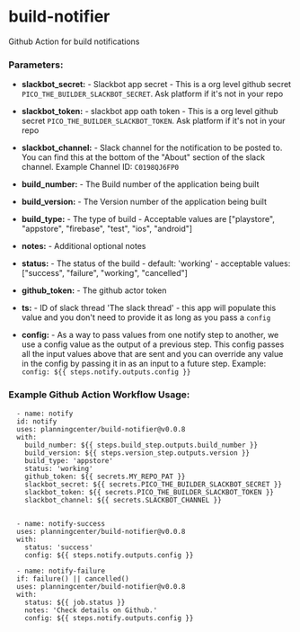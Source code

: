 # build-notifier
Github Action for build notifications

### Parameters:

  - **slackbot_secret:** -  Slackbot app secret - This is a org level github secret `PICO_THE_BUILDER_SLACKBOT_SECRET`.  Ask platform if it's not in your repo
  
  - **slackbot_token:** - slackbot app oath token - This is a org level github secret `PICO_THE_BUILDER_SLACKBOT_TOKEN`.  Ask platform if it's not in your repo

  - **slackbot_channel:** - Slack channel for the notification to be posted to.  You can find this at the bottom of the "About" section of the slack channel.  Example Channel ID: `C0198QJ6FP0`

  - **build_number:** - The Build number of the application being built

  - **build_version:** - The Version number of the application being built

  - **build_type:** -  The type of build - Acceptable values are ["playstore", "appstore", "firebase", "test", "ios", "android"]
      
  - **notes:** - Additional optional notes

  - **status:** - The status of the build - default: 'working' - acceptable values: ["success", "failure", "working", "cancelled"]
    
  - **github_token:** -  The github actor token
    
  - **ts:** -  ID of slack thread 'The slack thread' - this app will populate this value and you don't need to provide it as long as you pass a `config`

  - **config:** - As a way to pass values from one notify step to another, we use a config value as the output of a previous step.  This config passes all the input values above that are sent and you can override any value in the config by passing it in as an input to a future step.  Example: `config: ${{ steps.notify.outputs.config }}`

### Example Github Action Workflow Usage:


      - name: notify
      id: notify
      uses: planningcenter/build-notifier@v0.0.8
      with:
        build_number: ${{ steps.build_step.outputs.build_number }}
        build_version: ${{ steps.version_step.outputs.version }}
        build_type: 'appstore'
        status: 'working'
        github_token: ${{ secrets.MY_REPO_PAT }}
        slackbot_secret: ${{ secrets.PICO_THE_BUILDER_SLACKBOT_SECRET }}
        slackbot_token: ${{ secrets.PICO_THE_BUILDER_SLACKBOT_TOKEN }}
        slackbot_channel: ${{ secrets.SLACKBOT_CHANNEL }}


      - name: notify-success
      uses: planningcenter/build-notifier@v0.0.8
      with:
        status: 'success'
        config: ${{ steps.notify.outputs.config }}

      - name: notify-failure
      if: failure() || cancelled()
      uses: planningcenter/build-notifier@v0.0.8
      with:
        status: ${{ job.status }}
        notes: 'Check details on Github.'
        config: ${{ steps.notify.outputs.config }}

